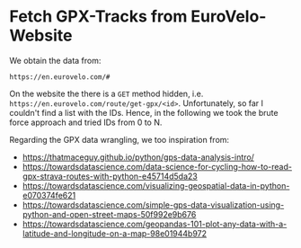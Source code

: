 # Fetch GPX-Tracks from EuroVelo-Website

We obtain the data from:

```text
https://en.eurovelo.com/#
```

On the website the there is a `GET` method hidden, i.e. `https://en.eurovelo.com/route/get-gpx/<id>`. Unfortunately, so far I couldn't find a list with the IDs. Hence, in the following we took the brute force approach and tried IDs from 0 to N.

Regarding the GPX data wrangling, we too inspiration from:

* https://thatmaceguy.github.io/python/gps-data-analysis-intro/
* https://towardsdatascience.com/data-science-for-cycling-how-to-read-gpx-strava-routes-with-python-e45714d5da23
* https://towardsdatascience.com/visualizing-geospatial-data-in-python-e070374fe621
* https://towardsdatascience.com/simple-gps-data-visualization-using-python-and-open-street-maps-50f992e9b676
* https://towardsdatascience.com/geopandas-101-plot-any-data-with-a-latitude-and-longitude-on-a-map-98e01944b972
